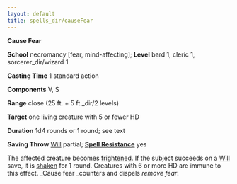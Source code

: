 ```yaml
---
layout: default
title: spells_dir/causeFear
---
```

 **Cause Fear**

**School** necromancy [fear, mind-affecting]; **Level** bard 1, cleric 1, sorcerer_dir/wizard 1

**Casting Time** 1 standard action

**Components** V, S

**Range** close (25 ft. + 5 ft._dir/2 levels)

**Target** one living creature with 5 or fewer HD

**Duration** 1d4 rounds or 1 round; see text

**Saving Throw** [Will](../../combat#_will) partial; **[Spell Resistance](../../glossary#_spell-resistance)** yes

The affected creature becomes [frightened](../../glossary#_frightened). If the subject succeeds on a [Will](../../combat#_will) save, it is [shaken](../../glossary#_shaken) for 1 round. Creatures with 6 or more HD are immune to this effect. _Cause fear _counters and dispels _remove fear_.

